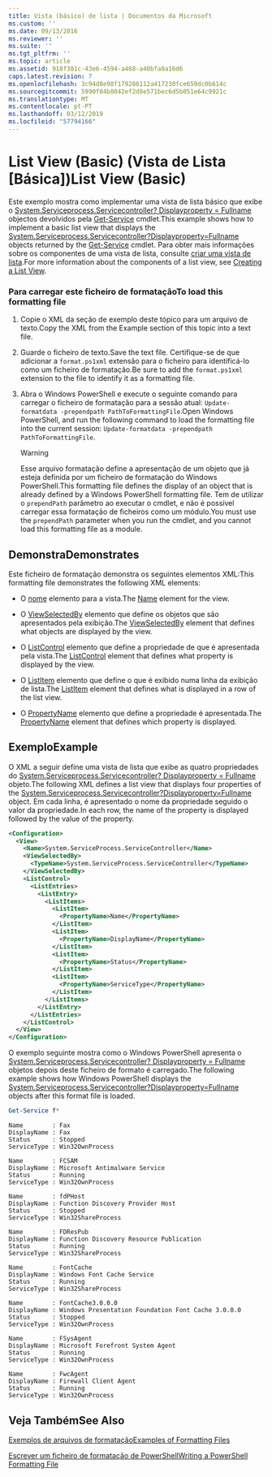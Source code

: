 ```yaml
---
title: Vista (básico) de lista | Documentos da Microsoft
ms.custom: ''
ms.date: 09/13/2016
ms.reviewer: ''
ms.suite: ''
ms.tgt_pltfrm: ''
ms.topic: article
ms.assetid: 918f381c-43e6-4594-a468-a40bfa8a16d6
caps.latest.revision: 7
ms.openlocfilehash: 3c94d8e98f179286112a417230fce659dc0b614c
ms.sourcegitcommit: 5990f04b8042ef2d8e571bec6d5b051e64c9921c
ms.translationtype: MT
ms.contentlocale: pt-PT
ms.lasthandoff: 03/12/2019
ms.locfileid: "57794166"
---
```

# <a name="list-view-basic"></a><span data-ttu-id="590b1-102">List View (Basic) (Vista de Lista [Básica])</span><span class="sxs-lookup"><span data-stu-id="590b1-102">List View (Basic)</span></span>

<span data-ttu-id="590b1-103">Este exemplo mostra como implementar uma vista de lista básico que exibe o [System.Serviceprocess.Servicecontroller? Displayproperty = Fullname](/dotnet/api/System.ServiceProcess.ServiceController) objectos devolvidos pela [Get-Service](/powershell/module/microsoft.powershell.management/get-service) cmdlet.</span><span class="sxs-lookup"><span data-stu-id="590b1-103">This example shows how to implement a basic list view that displays the [System.Serviceprocess.Servicecontroller?Displayproperty=Fullname](/dotnet/api/System.ServiceProcess.ServiceController) objects returned by the [Get-Service](/powershell/module/microsoft.powershell.management/get-service) cmdlet.</span></span> <span data-ttu-id="590b1-104">Para obter mais informações sobre os componentes de uma vista de lista, consulte [criar uma vista de lista](./creating-a-list-view.md).</span><span class="sxs-lookup"><span data-stu-id="590b1-104">For more information about the components of a list view, see [Creating a List View](./creating-a-list-view.md).</span></span>

### <a name="to-load-this-formatting-file"></a><span data-ttu-id="590b1-105">Para carregar este ficheiro de formatação</span><span class="sxs-lookup"><span data-stu-id="590b1-105">To load this formatting file</span></span>

1. <span data-ttu-id="590b1-106">Copie o XML da seção de exemplo deste tópico para um arquivo de texto.</span><span class="sxs-lookup"><span data-stu-id="590b1-106">Copy the XML from the Example section of this topic into a text file.</span></span>

2. <span data-ttu-id="590b1-107">Guarde o ficheiro de texto.</span><span class="sxs-lookup"><span data-stu-id="590b1-107">Save the text file.</span></span> <span data-ttu-id="590b1-108">Certifique-se de que adicionar a `format.ps1xml` extensão para o ficheiro para identificá-lo como um ficheiro de formatação.</span><span class="sxs-lookup"><span data-stu-id="590b1-108">Be sure to add the `format.ps1xml` extension to the file to identify it as a formatting file.</span></span>

3. <span data-ttu-id="590b1-109">Abra o Windows PowerShell e execute o seguinte comando para carregar o ficheiro de formatação para a sessão atual: `Update-formatdata -prependpath PathToFormattingFile`.</span><span class="sxs-lookup"><span data-stu-id="590b1-109">Open Windows PowerShell, and run the following command to load the formatting file into the current session: `Update-formatdata -prependpath PathToFormattingFile`.</span></span>

   > [!WARNING]
   > <span data-ttu-id="590b1-110">Esse arquivo formatação define a apresentação de um objeto que já esteja definida por um ficheiro de formatação do Windows PowerShell.</span><span class="sxs-lookup"><span data-stu-id="590b1-110">This formatting file defines the display of an object that is already defined by a Windows PowerShell formatting file.</span></span> <span data-ttu-id="590b1-111">Tem de utilizar o `prependPath` parâmetro ao executar o cmdlet, e não é possível carregar essa formatação de ficheiros como um módulo.</span><span class="sxs-lookup"><span data-stu-id="590b1-111">You must use the `prependPath` parameter when you run the cmdlet, and you cannot load this formatting file as a module.</span></span>

## <a name="demonstrates"></a><span data-ttu-id="590b1-112">Demonstra</span><span class="sxs-lookup"><span data-stu-id="590b1-112">Demonstrates</span></span>

<span data-ttu-id="590b1-113">Este ficheiro de formatação demonstra os seguintes elementos XML:</span><span class="sxs-lookup"><span data-stu-id="590b1-113">This formatting file demonstrates the following XML elements:</span></span>

- <span data-ttu-id="590b1-114">O [nome](./name-element-for-view-format.md) elemento para a vista.</span><span class="sxs-lookup"><span data-stu-id="590b1-114">The [Name](./name-element-for-view-format.md) element for the view.</span></span>

- <span data-ttu-id="590b1-115">O [ViewSelectedBy](./viewselectedby-element-format.md) elemento que define os objetos que são apresentados pela exibição.</span><span class="sxs-lookup"><span data-stu-id="590b1-115">The [ViewSelectedBy](./viewselectedby-element-format.md) element that defines what objects are displayed by the view.</span></span>

- <span data-ttu-id="590b1-116">O [ListControl](./listcontrol-element-format.md) elemento que define a propriedade de que é apresentada pela vista.</span><span class="sxs-lookup"><span data-stu-id="590b1-116">The [ListControl](./listcontrol-element-format.md) element that defines what property is displayed by the view.</span></span>

- <span data-ttu-id="590b1-117">O [ListItem](./listitem-element-for-listitems-for-listcontrol-format.md) elemento que define o que é exibido numa linha da exibição de lista.</span><span class="sxs-lookup"><span data-stu-id="590b1-117">The [ListItem](./listitem-element-for-listitems-for-listcontrol-format.md) element that defines what is displayed in a row of the list view.</span></span>

- <span data-ttu-id="590b1-118">O [PropertyName](./propertyname-element-for-listitem-for-listcontrol-format.md) elemento que define a propriedade é apresentada.</span><span class="sxs-lookup"><span data-stu-id="590b1-118">The [PropertyName](./propertyname-element-for-listitem-for-listcontrol-format.md) element that defines which property is displayed.</span></span>

## <a name="example"></a><span data-ttu-id="590b1-119">Exemplo</span><span class="sxs-lookup"><span data-stu-id="590b1-119">Example</span></span>

<span data-ttu-id="590b1-120">O XML a seguir define uma vista de lista que exibe as quatro propriedades do [System.Serviceprocess.Servicecontroller? Displayproperty = Fullname](/dotnet/api/System.ServiceProcess.ServiceController) objeto.</span><span class="sxs-lookup"><span data-stu-id="590b1-120">The following XML defines a list view that displays four properties of the [System.Serviceprocess.Servicecontroller?Displayproperty=Fullname](/dotnet/api/System.ServiceProcess.ServiceController) object.</span></span> <span data-ttu-id="590b1-121">Em cada linha, é apresentado o nome da propriedade seguido o valor da propriedade.</span><span class="sxs-lookup"><span data-stu-id="590b1-121">In each row, the name of the property is displayed followed by the value of the property.</span></span>

```xml
<Configuration>
  <View>
    <Name>System.ServiceProcess.ServiceController</Name>
    <ViewSelectedBy>
      <TypeName>System.ServiceProcess.ServiceController</TypeName>
    </ViewSelectedBy>
    <ListControl>
      <ListEntries>
        <ListEntry>
          <ListItems>
            <ListItem>
              <PropertyName>Name</PropertyName>
            </ListItem>
            <ListItem>
              <PropertyName>DisplayName</PropertyName>
            </ListItem>
            <ListItem>
              <PropertyName>Status</PropertyName>
            </ListItem>
            <ListItem>
              <PropertyName>ServiceType</PropertyName>
            </ListItem>
          </ListItems>
        </ListEntry>
      </ListEntries>
    </ListControl>
  </View>
</Configuration>
```

<span data-ttu-id="590b1-122">O exemplo seguinte mostra como o Windows PowerShell apresenta o [System.Serviceprocess.Servicecontroller? Displayproperty = Fullname](/dotnet/api/System.ServiceProcess.ServiceController) objetos depois deste ficheiro de formato é carregado.</span><span class="sxs-lookup"><span data-stu-id="590b1-122">The following example shows how Windows PowerShell displays the [System.Serviceprocess.Servicecontroller?Displayproperty=Fullname](/dotnet/api/System.ServiceProcess.ServiceController) objects after this format file is loaded.</span></span>

```powershell
Get-Service f*
```

```output
Name        : Fax
DisplayName : Fax
Status      : Stopped
ServiceType : Win32OwnProcess

Name        : FCSAM
DisplayName : Microsoft Antimalware Service
Status      : Running
ServiceType : Win32OwnProcess

Name        : fdPHost
DisplayName : Function Discovery Provider Host
Status      : Stopped
ServiceType : Win32ShareProcess

Name        : FDResPub
DisplayName : Function Discovery Resource Publication
Status      : Running
ServiceType : Win32ShareProcess

Name        : FontCache
DisplayName : Windows Font Cache Service
Status      : Running
ServiceType : Win32ShareProcess

Name        : FontCache3.0.0.0
DisplayName : Windows Presentation Foundation Font Cache 3.0.0.0
Status      : Stopped
ServiceType : Win32OwnProcess

Name        : FSysAgent
DisplayName : Microsoft Forefront System Agent
Status      : Running
ServiceType : Win32OwnProcess

Name        : FwcAgent
DisplayName : Firewall Client Agent
Status      : Running
ServiceType : Win32OwnProcess
```

## <a name="see-also"></a><span data-ttu-id="590b1-123">Veja Também</span><span class="sxs-lookup"><span data-stu-id="590b1-123">See Also</span></span>

[<span data-ttu-id="590b1-124">Exemplos de arquivos de formatação</span><span class="sxs-lookup"><span data-stu-id="590b1-124">Examples of Formatting Files</span></span>](./examples-of-formatting-files.md)

[<span data-ttu-id="590b1-125">Escrever um ficheiro de formatação de PowerShell</span><span class="sxs-lookup"><span data-stu-id="590b1-125">Writing a PowerShell Formatting File</span></span>](./writing-a-powershell-formatting-file.md)
